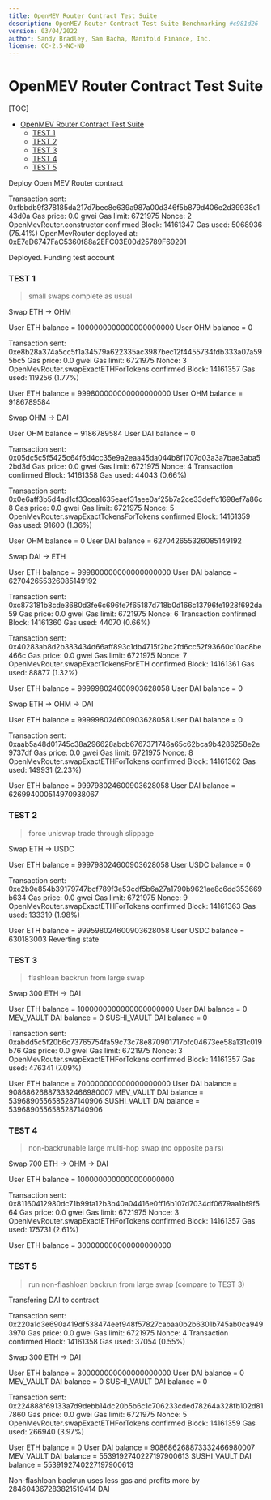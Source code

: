 ```yaml
---
title: OpenMEV Router Contract Test Suite
description: OpenMEV Router Contract Test Suite Benchmarking #c981d26
version: 03/04/2022
author: Sandy Bradley, Sam Bacha, Manifold Finance, Inc.
license: CC-2.5-NC-ND
---
```


# OpenMEV Router Contract Test Suite

[TOC]

- [OpenMEV Router Contract Test Suite](#openmev-router-contract-test-suite)
  - [TEST 1](#test-1)
  - [TEST 2](#test-2)
  - [TEST 3](#test-3)
  - [TEST 4](#test-4)
  - [TEST 5](#test-5)

Deploy Open MEV Router contract

Transaction sent: 0xfbbdb9f378185da217d7bec8e639a987a00d346f5b879d406e2d39938c143d0a
Gas price: 0.0 gwei Gas limit: 6721975 Nonce: 2
OpenMevRouter.constructor confirmed Block: 14161347 Gas used: 5068936 (75.41%)
OpenMevRouter deployed at: 0xE7eD6747FaC5360f88a2EFC03E00d25789F69291

Deployed. Funding test account

### TEST 1

> small swaps complete as usual

Swap ETH -> OHM

User ETH balance = 1000000000000000000000
User OHM balance = 0

Transaction sent: 0xe8b28a374a5cc5f1a34579a622335ac3987bec12f4455734fdb333a07a595bc5
Gas price: 0.0 gwei Gas limit: 6721975 Nonce: 3
OpenMevRouter.swapExactETHForTokens confirmed Block: 14161357 Gas used: 119256 (1.77%)

User ETH balance = 999800000000000000000
User OHM balance = 9186789584

Swap OHM -> DAI

User OHM balance = 9186789584
User DAI balance = 0

Transaction sent: 0x05dc5c5f5425c64f6d4cc35e9a2eaa45da044b8f1707d03a3a7bae3aba52bd3d
Gas price: 0.0 gwei Gas limit: 6721975 Nonce: 4
Transaction confirmed Block: 14161358 Gas used: 44043 (0.66%)

Transaction sent: 0x0e6aff3b5d4ad1cf33cea1635eaef31aee0af25b7a2ce33deffc1698ef7a86c8
Gas price: 0.0 gwei Gas limit: 6721975 Nonce: 5
OpenMevRouter.swapExactTokensForTokens confirmed Block: 14161359 Gas used: 91600 (1.36%)

User OHM balance = 0
User DAI balance = 627042655326085149192

Swap DAI -> ETH

User ETH balance = 999800000000000000000
User DAI balance = 627042655326085149192

Transaction sent: 0xc873181b8cde3680d3fe6c696fe7f65187d718b0d166c13796fe1928f692da59
Gas price: 0.0 gwei Gas limit: 6721975 Nonce: 6
Transaction confirmed Block: 14161360 Gas used: 44070 (0.66%)

Transaction sent: 0x40283ab8d2b383434d66aff893c1db4715f2bc2fd6cc52f93660c10ac8be466c
Gas price: 0.0 gwei Gas limit: 6721975 Nonce: 7
OpenMevRouter.swapExactTokensForETH confirmed Block: 14161361 Gas used: 88877 (1.32%)

User ETH balance = 999998024600903628058
User DAI balance = 0

Swap ETH -> OHM -> DAI

User ETH balance = 999998024600903628058
User DAI balance = 0

Transaction sent: 0xaab5a48d01745c38a296628abcb6767371746a65c62bca9b4286258e2e9737df
Gas price: 0.0 gwei Gas limit: 6721975 Nonce: 8
OpenMevRouter.swapExactETHForTokens confirmed Block: 14161362 Gas used: 149931 (2.23%)

User ETH balance = 999798024600903628058
User DAI balance = 626994000514970938067

### TEST 2

> force uniswap trade through slippage

Swap ETH -> USDC

User ETH balance = 999798024600903628058
User USDC balance = 0

Transaction sent: 0xe2b9e854b39179747bcf789f3e53cdf5b6a27a1790b9621ae8c6dd353669b634
Gas price: 0.0 gwei Gas limit: 6721975 Nonce: 9
OpenMevRouter.swapExactETHForTokens confirmed Block: 14161363 Gas used: 133319 (1.98%)

User ETH balance = 999598024600903628058
User USDC balance = 630183003
Reverting state

### TEST 3

> flashloan backrun from large swap

Swap 300 ETH -> DAI

User ETH balance = 1000000000000000000000
User DAI balance = 0
MEV_VAULT DAI balance = 0
SUSHI_VAULT DAI balance = 0

Transaction sent: 0xabdd5c5f20b6c73765754fa59c73c78e870901717bfc04673ee58a131c019b76
Gas price: 0.0 gwei Gas limit: 6721975 Nonce: 3
OpenMevRouter.swapExactETHForTokens confirmed Block: 14161357 Gas used: 476341 (7.09%)

User ETH balance = 700000000000000000000
User DAI balance = 908686268873332466980007
MEV_VAULT DAI balance = 5396890556585287140906
SUSHI_VAULT DAI balance = 5396890556585287140906

### TEST 4

> non-backrunable large multi-hop swap (no opposite pairs)

Swap 700 ETH -> OHM -> DAI

User ETH balance = 1000000000000000000000

Transaction sent: 0x81160412980dc71b99fa12b3b40a04416e0ff16b107d7034df0679aa1bf9f564
Gas price: 0.0 gwei Gas limit: 6721975 Nonce: 3
OpenMevRouter.swapExactETHForTokens confirmed Block: 14161357 Gas used: 175731 (2.61%)

User ETH balance = 300000000000000000000

### TEST 5

> run non-flashloan backrun from large swap (compare to TEST 3)

Transfering DAI to contract

Transaction sent: 0x220a1d3e690a419df538474eef948f57827cabaa0b2b6301b745ab0ca9493970
Gas price: 0.0 gwei Gas limit: 6721975 Nonce: 4
Transaction confirmed Block: 14161358 Gas used: 37054 (0.55%)

Swap 300 ETH -> DAI

User ETH balance = 300000000000000000000
User DAI balance = 0
MEV_VAULT DAI balance = 0
SUSHI_VAULT DAI balance = 0

Transaction sent: 0x224888f69133a7d9debb14dc20b5b6c1c706233cded78264a328fb102d817860
Gas price: 0.0 gwei Gas limit: 6721975 Nonce: 5
OpenMevRouter.swapExactETHForTokens confirmed Block: 14161359 Gas used: 266940 (3.97%)

User ETH balance = 0
User DAI balance = 908686268873332466980007
MEV_VAULT DAI balance = 5539192740227197900613
SUSHI_VAULT DAI balance = 5539192740227197900613

Non-flashloan backrun uses less gas and profits more by 284604367283821519414 DAI
